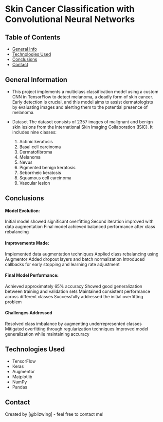 # Skin Cancer Classification with Convolutional Neural Networks

## Table of Contents
* [General Info](#general-information)
* [Technologies Used](#technologies-used)
* [Conclusions](#conclusions)
* [Contact](#contact)

<!-- You can include any other section that is pertinent to your problem -->

## General Information
- This project implements a multiclass classification model using a custom CNN in TensorFlow to detect melanoma, a deadly form of skin cancer. Early detection is crucial, and this model aims to assist dermatologists by evaluating images and alerting them to the potential presence of melanoma.

- Dataset
The dataset consists of 2357 images of malignant and benign skin lesions from the International Skin Imaging Collaboration (ISIC). It includes nine classes:

  1. Actinic keratosis
  2. Basal cell carcinoma
  3. Dermatofibroma
  4. Melanoma
  5. Nevus
  6. Pigmented benign keratosis
  7. Seborrheic keratosis
  8. Squamous cell carcinoma
  9. Vascular lesion

<!-- You don't have to answer all the questions - just the ones relevant to your project. -->

## Conclusions
#### Model Evolution:

Initial model showed significant overfitting
Second iteration improved with data augmentation
Final model achieved balanced performance after class rebalancing

#### Improvements Made:

Implemented data augmentation techniques
Applied class rebalancing using Augmentor
Added dropout layers and batch normalization
Introduced callbacks for early stopping and learning rate adjustment

#### Final Model Performance:

Achieved approximately 65% accuracy
Showed good generalization between training and validation sets
Maintained consistent performance across different classes
Successfully addressed the initial overfitting problem


#### Challenges Addressed

Resolved class imbalance by augmenting underrepresented classes
Mitigated overfitting through regularization techniques
Improved model generalization while maintaining accuracy

<!-- You don't have to answer all the questions - just the ones relevant to your project. -->


## Technologies Used
- TensorFlow
- Keras
- Augmentor
- Matplotlib
- NumPy
- Pandas

<!-- As the libraries versions keep on changing, it is recommended to mention the version of library used in this project -->

## Contact
Created by [@blizwing] - feel free to contact me!


<!-- Optional -->
<!-- ## License -->
<!-- This project is open source and available under the [... License](). -->

<!-- You don't have to include all sections - just the one's relevant to your project -->

